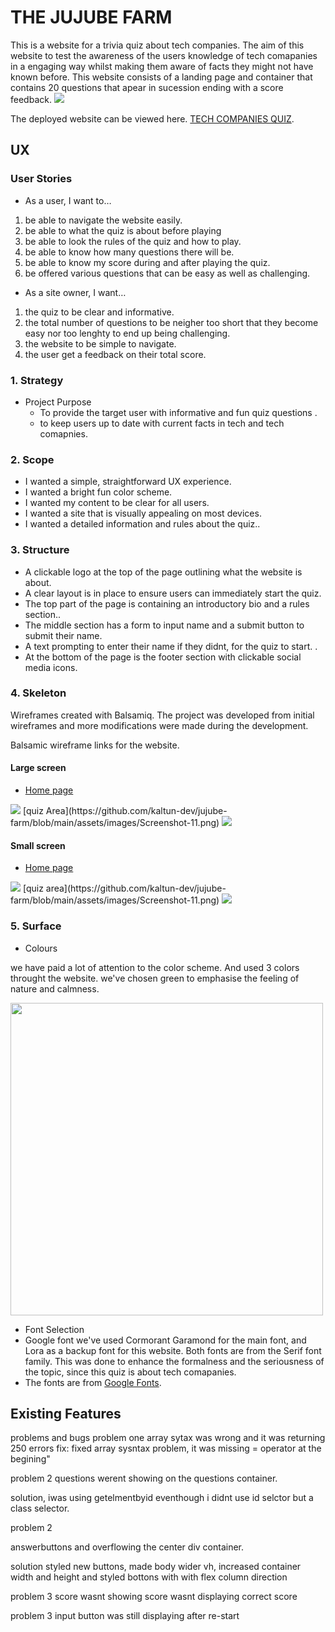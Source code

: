 
# THE JUJUBE FARM
This is a website for a trivia quiz about tech companies. The aim of this website to test the awareness  of the users knowledge of tech comapanies in a engaging way whilst making them aware of facts they might not have known before. This website consists of a landing page and container that contains 20 questions that apear in sucession ending with a score feedback. 
<img src="assets/images/responsive.png"/>

The deployed website can be viewed here. [TECH COMPANIES QUIZ](https://kaltun-dev.github.io/CI-Quiz-App/index.html).

## UX
### User Stories
+ As a user, I want to…
1.	be able to navigate the website easily.
2.	be able to what the quiz is about before playing
3.	be able to look the rules of the quiz and how to play.
4.	be able to know how many questions there will be.
5.  be able to know my score during and after playing the quiz.
6.  be offered various questions that can be easy as well as challenging.
+ As a site owner, I want…
1.	the quiz to be clear and informative.
2.	the total number of questions to be neigher too short that they become easy nor too lenghty to end up being challenging.
3.	the website to be simple to navigate.
4.  the user get a feedback on their total score. 

### 1. Strategy 
 * Project Purpose
    *    To provide the target user with informative and fun quiz questions .
    * 	 to keep users up to date with current facts in tech and tech comapnies.

### 2. Scope
 * I wanted a simple, straightforward UX experience.
 * I wanted a bright fun color scheme.
 * I wanted my content to be clear for all users. 
 * I wanted a site that is visually appealing on most devices.
 * I wanted a detailed information and rules about the quiz..

### 3. Structure
*	A clickable logo at the top of the page outlining what the website is about. 
*	A clear layout is in place to ensure users can immediately start the quiz.
*	The top part of the page is containing an introductory bio and a rules section..
*	The middle section has a form to input name and a submit button to submit their name.
*	A text prompting to enter their name if they didnt, for the quiz to start. .
*	At the bottom of the page is the footer section with clickable social media icons.

### 4. Skeleton
Wireframes created with Balsamiq. The project was developed from initial wireframes and more modifications were made during the development. 

Balsamic wireframe links for the website.

#### Large screen
* [Home page](https://github.com/kaltun-dev/jujube-farm/blob/main/assets/images/Screenshot-10.png) <br>
<img src="assets/images/wireframe1.png"/>
[quiz Area](https://github.com/kaltun-dev/jujube-farm/blob/main/assets/images/Screenshot-11.png)
<img src="assets/images/wireframe3.png"/>

#### Small screen
* [Home page](https://github.com/kaltun-dev/jujube-farm/blob/main/assets/images/Screenshot-10.png) <br>
 <img src="assets/images/wireframe2.png"/>
[quiz area](https://github.com/kaltun-dev/jujube-farm/blob/main/assets/images/Screenshot-11.png)
<img src="assets/images/wireframe4.png"/>


### 5. Surface
* Colours

we have paid a lot of attention to the color scheme. And used 3 colors throught the website. we've chosen green to emphasise the feeling of nature and calmness. 

<img src="assets/images/hex-colors.png" height="500px">

* Font Selection
 * Google font
we've used Cormorant Garamond for the main font, and Lora as a backup font for this website. Both fonts are from the Serif font family. This was done to enhance the formalness and the seriousness of the topic, since this quiz is about tech comapanies.
* The fonts are from [Google Fonts](https://fonts.google.com/).

## Existing Features 









problems and bugs
problem one 
array sytax was wrong and it was returning 250 errors 
fix: fixed array sysntax problem, it was missing = operator at the begining"


problem 2
questions werent showing on the questions container.

solution, 
iwas using getelmentbyid eventhough i didnt use id selctor but a class selector.


problem 2 

answerbuttons and overflowing the center div container.

solution
styled new buttons, made body wider vh, increased container width and height and styled bottons with with flex column direction

problem 3
score wasnt showing
score wasnt displaying correct score



problem 3 
input button was still displaying after re-start



